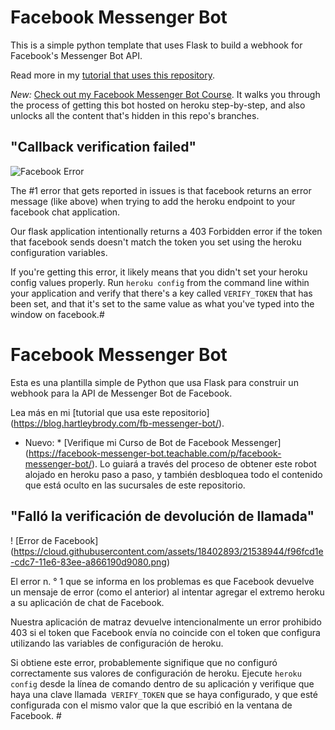 # Facebook Messenger Bot
This is a simple python template that uses Flask to build a webhook for Facebook's Messenger Bot API.

Read more in my [tutorial that uses this repository](https://blog.hartleybrody.com/fb-messenger-bot/).

*New:* [Check out my Facebook Messenger Bot Course](https://facebook-messenger-bot.teachable.com/p/facebook-messenger-bot/). It walks you through the process of getting this bot hosted on heroku step-by-step, and also unlocks all the content that's hidden in this repo's branches.

## "Callback verification failed"

![Facebook Error](https://cloud.githubusercontent.com/assets/18402893/21538944/f96fcd1e-cdc7-11e6-83ee-a866190d9080.png)

The #1 error that gets reported in issues is that facebook returns an error message (like above) when trying to add the heroku endpoint to your facebook chat application.

Our flask application intentionally returns a 403 Forbidden error if the token that facebook sends doesn't match the token you set using the heroku configuration variables.

If you're getting this error, it likely means that you didn't set your heroku config values properly. Run `heroku config` from the command line within your application and verify that there's a key called `VERIFY_TOKEN` that has been set, and that it's set to the same value as what you've typed into the window on facebook.#
# Facebook Messenger Bot
Esta es una plantilla simple de Python que usa Flask para construir un webhook para la API de Messenger Bot de Facebook.

Lea más en mi [tutorial que usa este repositorio] (https://blog.hartleybrody.com/fb-messenger-bot/).

* Nuevo: * [Verifique mi Curso de Bot de Facebook Messenger] (https://facebook-messenger-bot.teachable.com/p/facebook-messenger-bot/). Lo guiará a través del proceso de obtener este robot alojado en heroku paso a paso, y también desbloquea todo el contenido que está oculto en las sucursales de este repositorio.

## "Falló la verificación de devolución de llamada"

! [Error de Facebook] (https://cloud.githubusercontent.com/assets/18402893/21538944/f96fcd1e-cdc7-11e6-83ee-a866190d9080.png)

El error n. ° 1 que se informa en los problemas es que Facebook devuelve un mensaje de error (como el anterior) al intentar agregar el extremo heroku a su aplicación de chat de Facebook.

Nuestra aplicación de matraz devuelve intencionalmente un error prohibido 403 si el token que Facebook envía no coincide con el token que configura utilizando las variables de configuración de heroku.

Si obtiene este error, probablemente signifique que no configuró correctamente sus valores de configuración de heroku. Ejecute `heroku config` desde la línea de comando dentro de su aplicación y verifique que haya una clave llamada` VERIFY_TOKEN` que se haya configurado, y que esté configurada con el mismo valor que la que escribió en la ventana de Facebook. #
